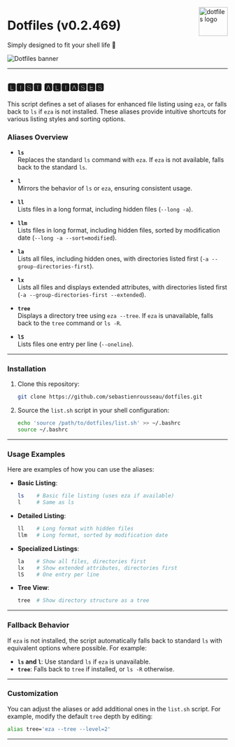 <!-- markdownlint-disable MD033 MD041 MD043 -->

<img
  src="https://kura.pro/dotfiles/v2/images/logos/dotfiles.svg"
  alt="dotfiles logo"
  width="66"
  align="right"
/>

<!-- markdownlint-enable MD033 MD041 -->

# Dotfiles (v0.2.469)

Simply designed to fit your shell life 🐚

![Dotfiles banner][banner]

---

## 🅻🅸🆂🆃 🅰🅻🅸🅰🆂🅴🆂

This script defines a set of aliases for enhanced file listing using `eza`, or
falls back to `ls` if `eza` is not installed. These aliases provide intuitive
shortcuts for various listing styles and sorting options.

### **Aliases Overview**

- **`ls`**  
  Replaces the standard `ls` command with `eza`. If `eza` is not available,
  falls back to the standard `ls`.

- **`l`**  
  Mirrors the behavior of `ls` or `eza`, ensuring consistent usage.

- **`ll`**  
  Lists files in a long format, including hidden files (`--long -a`).

- **`llm`**  
  Lists files in long format, including hidden files, sorted by modification
  date (`--long -a --sort=modified`).

- **`la`**  
  Lists all files, including hidden ones, with directories listed
  first (`-a --group-directories-first`).

- **`lx`**  
  Lists all files and displays extended attributes, with directories listed
  first (`-a --group-directories-first --extended`).

- **`tree`**  
  Displays a directory tree using `eza --tree`. If `eza` is unavailable,
  falls back to the `tree` command or `ls -R`.

- **`lS`**  
  Lists files one entry per line (`--oneline`).

---

### **Installation**

1. Clone this repository:

   ```bash
   git clone https://github.com/sebastienrousseau/dotfiles.git
   ```

2. Source the `list.sh` script in your shell configuration:

   ```bash
   echo 'source /path/to/dotfiles/list.sh' >> ~/.bashrc
   source ~/.bashrc
   ```

---

### **Usage Examples**

Here are examples of how you can use the aliases:

- **Basic Listing**:

  ```bash
  ls    # Basic file listing (uses eza if available)
  l     # Same as ls
  ```

- **Detailed Listing**:

  ```bash
  ll    # Long format with hidden files
  llm   # Long format, sorted by modification date
  ```

- **Specialized Listings**:

  ```bash
  la    # Show all files, directories first
  lx    # Show extended attributes, directories first
  lS    # One entry per line
  ```

- **Tree View**:

  ```bash
  tree  # Show directory structure as a tree
  ```

---

### **Fallback Behavior**

If `eza` is not installed, the script automatically falls back to
standard `ls` with equivalent options where possible. For example:

- **`ls` and `l`**: Use standard `ls` if `eza` is unavailable.
- **`tree`**: Falls back to `tree` if installed, or `ls -R` otherwise.

---

### **Customization**

You can adjust the aliases or add additional ones in the `list.sh` script.
For example, modify the default `tree` depth by editing:

```bash
alias tree='eza --tree --level=2'
```

---

[banner]: https://kura.pro/dotfiles/v2/images/titles/title-dotfiles.svg
